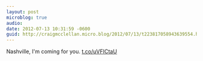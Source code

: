 ```yaml
---
layout: post
microblog: true
audio: 
date: 2012-07-13 10:31:59 -0600
guid: http://craigmcclellan.micro.blog/2012/07/13/t223817058943639554.html
---
```

Nashville, I'm coming for you.  [t.co/uVFICtaU](http://t.co/uVFICtaU)
